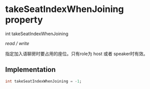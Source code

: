 


# takeSeatIndexWhenJoining property







int takeSeatIndexWhenJoining
  
_<span class="feature">read / write</span>_



<p>指定加入语聊房时要占用的座位。只有role为 host 或者 speaker时有效。</p>



## Implementation

```dart
int takeSeatIndexWhenJoining = -1;
```







